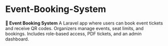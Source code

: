 # Event-Booking-System

**🎫 Event Booking System**
A Laravel app where users can book event tickets and receive QR codes. Organizers manage events, seat limits, and bookings. Includes role-based access, PDF tickets, and an admin dashboard.
